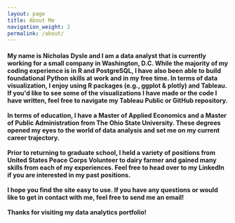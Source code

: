 ```yaml
---
layout: page
title: About Me
navigation_weight: 2
permalink: /about/
---
```


<h4>
My name is Nicholas Dysle and I am a data analyst that is currently working for a small company in Washington, D.C. While the majority of my coding experience is in R and PostgreSQL, I have also been able to build foundational Python skills at work and in my free time. In terms of data visualization, I enjoy using R packages (e.g., ggplot & plotly) and Tableau. If you'd like to see some of the visualizations I have made or the code I have written, feel free to navigate my Tableau Public or GitHub repository. <br>
<br>
In terms of education, I have a Master of Applied Economics and a Master of Public Administration from The Ohio State University. These degrees opened my eyes to the world of data analysis and set me on my current career trajectory. <br> 
<br>
Prior to returning to graduate school, I held a variety of positions from United States Peace Corps Volunteer to dairy farmer and gained many skills from each of my experiences. Feel free to head over to my LinkedIn if you are interested in my past positions. <br> 
<br>
I hope you find the site easy to use. If you have any questions or would like to get in contact with me, feel free to send me an email! <br>
<br>
Thanks for visiting my data analytics portfolio! </h4>